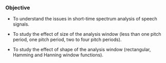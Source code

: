 ### Objective

- To understand the issues in short-time spectrum analysis of speech signals.

- To study the effect of size of the analysis window (less than one pitch period, one pitch period, two to four pitch periods).

- To study the effect of shape of the analysis window (rectangular, Hamming and Hanning window functions).


